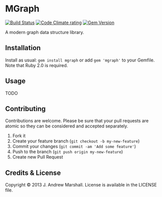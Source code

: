 # MGraph

[![Build Status](https://secure.travis-ci.org/amarshall/mgraph.png?branch=master)](http://travis-ci.org/amarshall/mgraph)
[![Code Climate rating](https://codeclimate.com/github/amarshall/mgraph.png)](https://codeclimate.com/github/amarshall/mgraph)
[![Gem Version](https://badge.fury.io/rb/mgraph.png)](https://rubygems.org/gems/mgraph)

A modern graph data structure library.

## Installation

Install as usual: `gem install mgraph` or add `gem 'mgraph'` to your Gemfile. Note that Ruby 2.0 is required.

## Usage

TODO

## Contributing

Contributions are welcome. Please be sure that your pull requests are atomic so they can be considered and accepted separately.

1. Fork it
2. Create your feature branch (`git checkout -b my-new-feature`)
3. Commit your changes (`git commit -am 'Add some feature'`)
4. Push to the branch (`git push origin my-new-feature`)
5. Create new Pull Request

## Credits & License

Copyright © 2013 J. Andrew Marshall. License is available in the LICENSE file.
